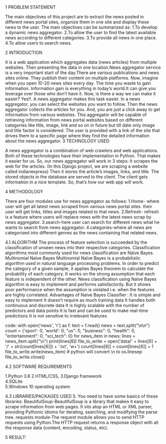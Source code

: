 1        PROBLEM STATEMENT
 
 The main objectives of this project are to extract the news posted in different news portal sites, organize them in one site and display these news  to the user. The main objectives can be summarized as:
 1.To develop a dynamic news aggregator.
 2.To allow the user to find the latest available news according to different categories.
 3.To provide all news in one place.
 4.To allow users to search news.


2        INTRODUCTION

It is a web application which aggregates data (news articles) from multiple websites. Then presenting the data in one location.News aggregator service is a very important start of the day.There are various publications and news sites online. They publish their content on multiple platforms. Now, imagine when you open 10-20 news sites every day. The time you waste to gain information. Information gain is everything in today’s world.It can give you leverage over those who don’t have it. Now, is there a way we can make it easier? Yes!!.
A news aggregator makes this task easier. In a news aggregator, you can select the websites you want to follow. Then the news aggregator collects the articles for you. And, you are just a click away to get information from various websites.
This aggregator will be capable of retrieving information from news portal websites based on different categories like  title, image, link and so on in future but till date only image and  title factor is considered.  The user is provided with a link of the site that drives them to a specific page where they find the detailed information about the news aggregator.
3        TECHNOLOGY USED

A news aggregator is a combination of web crawlers and web applications. Both of these technologies have their implementation in Python. That makes it easier for us.
So, our news aggregator will work in 3 steps:
It scrapes the web for the articles. (In this Django project, we are scraping a website called indianexpress)
Then it stores the article’s images, links, and title.
The stored objects in the database are served to the client. The client gets information in a nice template.
So, that’s how our web app will work.


4        METHODOLOGY
          
 There are four modules use for news aggregator as follows:
 1.Home- where user will get all latest news scraped from various news portal
 sites. their user will get links, titles and images related to that news.
2.Refresh- refresh is a feature where users will replace news with the latest news scrap by news aggregator.
3.search-here user can search for different news what he wants to search from news aggregator.
4.categories-where all news are categorised into different genres as the news containing that related news.

4.1     ALGORITHM
The process of feature selection is succeeded by the classification of unseen news into their respective categories.  Classification  algorithms  most commonly  used  for  news  classification  are  Naïve  Bayes.
Multinomial Naïve Bayes
Multinomial  Naïve  Bayes is  a  probabilistic  algorithm  used  in  natural  language  processing problems. In order to predict the category of a given sample, it applies Bayes theorem to calculate the probability of each category. It works on the strong assumption that each feature is independent of the other. News classification using Naïve   Bayes   algorithm is easy   to implement   and   performs satisfactorily. But it shows poor performance when the assumption is violated i.e. when the features are highly correlated.
           Advantages of Naive Bayes Classifier :
It is simple and easy to implement
It doesn’t require as much training data
It handles both continuous and discrete data
It is highly scalable with the number of predictors and data points
It is fast and can be used to make real-time predictions
It is not sensitive to irrelevant features

code:
with open('news', 'r') as f:
    text = f.read()
    news = text.split("\n\n")
    count = {'sport': 0, 'world': 0, "us": 0, "business": 0, "health": 0, "entertainment": 0, "sci_tech": 0}
    for news_item in news:
        lines = news_item.split("\n")
        print(lines[6])
        file_to_write = open('data/' + lines[6] + '/' + str(count[lines[6]]) + '.txt', 'w+')
        count[lines[6]] = count[lines[6]] + 1
        file_to_write.write(news_item)  # python will convert \n to os.linesep
        file_to_write.close()


4.2     SOFTWARE REQUIREMENTS
   
1.Python 3.8
2.HTML/CSS,
3.Django framework	
4.SQLite 	
5.Windows 10 operating system


4.3     LIBRARIES/PACKAGES USED
5.
           You need to have some basics of these libraries:
BeautifulSoup-BeautifulSoup is a library that makes it easy to scrape information from web pages. It sits atop an HTML or XML parser, providing Pythonic idioms for iterating, searching, and modifying the parse tree.
requests module-The request  module allows you to send HTTP requests using Python.The HTTP request returns a response object with all the response data (content, encoding, status, etc).
 
 
5      RESULT:

         
                                                     



